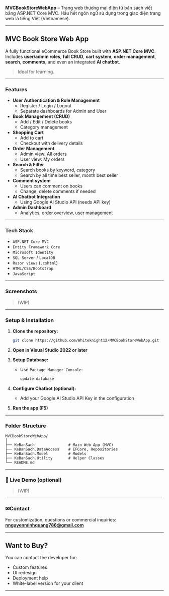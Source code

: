 **MVCBookStoreWebApp** – Trang web thương mại điện tử bán sách viết bằng ASP.NET Core MVC. Hầu hết ngôn ngữ sử dụng trong giao diện trang web là tiếng Việt (Vietnamese).

---

## MVC Book Store Web App

A fully functional eCommerce Book Store built with **ASP.NET Core MVC**.  
Includes **user/admin roles**, **full CRUD**, **cart system**, **order management**, **search**, **comments**, and even an integrated **AI chatbot**.

> Ideal for learning.

---

### Features

- **User Authentication & Role Management**
  - Register / Login / Logout
  - Separate dashboards for Admin and User
- **Book Management (CRUD)**
  - Add / Edit / Delete books
  - Category management
- **Shopping Cart**
  - Add to cart
  - Checkout with delivery details
- **Order Management**
  - Admin view: All orders
  - User view: My orders
- **Search & Filter**
  - Search books by keyword, category
  - Search by all time best seller, month best seller
- **Comment system**
  - Users can comment on books
  - Change, delete comments if needed
- **AI Chatbot Integration**
  - Using Google AI Studio API (needs API key)
- **Admin Dashboard**
  - Analytics, order overview, user management

---

### Tech Stack

- `ASP.NET Core MVC`
- `Entity Framework Core`
- `Microsoft Identity`
- `SQL Server` / `LocalDB`
- `Razor views` (`.cshtml`)
- `HTML/CSS/Bootstrap`
- `JavaScript`

---

### Screenshots

> (WIP)

---

### Setup & Installation

1. **Clone the repository:**

   ```bash
   git clone https://github.com/Whiteknight12/MVCBookStoreWebApp.git
   ```

2. **Open in Visual Studio 2022 or later**

3. **Setup Database:**
   - Use `Package Manager Console`:
     ```bash
     update-database
     ```

4. **Configure Chatbot (optional):**
   - Add your Google AI Studio API Key in the configuration

5. **Run the app (F5)**

---

### Folder Structure

```
MVCBookStoreWebApp/
│
├── KeBanSach               # Main Web App (MVC)
├── KeBanSach.DataAccess    # EFCore, Repositories
├── KeBanSach.Model         # Models
├── KeBanSach.Utility       # Helper Classes
└── README.md
```

---

### 📌 Live Demo (optional)

> (WIP)

---

### ✉Contact

For customization, questions or commercial inquiries:  
**nnguyenminhquang786@gmail.com** 

---

## Want to Buy?
  
You can contact the developer for:
- Custom features
- UI redesign
- Deployment help
- White-label version for your client

---
